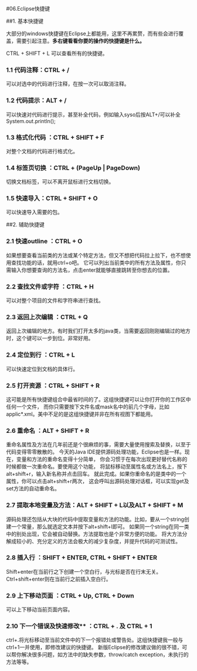 #06.Eclipse快捷键

##1. 基本快捷键

 大部分的windows快捷键在Eclipse上都能用，这里不再累赘，而有些会进行覆盖，需要引起注意。<strong>多右键看看你要的操作的快捷键是什么。</strong>
 
 CTRL + SHIFT + L 可以查看所有的快捷键。
 
### 1.1 代码注释：CTRL + /

可以对选中的代码进行注释，在按一次可以取消注释。
 
### 1.2 代码提示：ALT + /

可以快速对代码进行提示，甚至补全代码，例如输入syso后按ALT+/可以补全System.out.println();
 
### 1.3 格式化代码 ：CTRL + SHIFT + F 

对整个文档的代码进行格式化。
 
### 1.4 标签页切换 ：CTRL + (PageUp | PageDown)

切换文档标签，可以不离开鼠标进行文档切换。

### 1.5 快速导入：CTRL + SHIFT + O

可以快速导入需要的包。

##2. 辅助快捷键

### 2.1 快速outline  ：CTRL + O  

如果想要查看当前类的方法或某个特定方法，但又不想把代码拉上拉下，也不想使用查找功能的话，就用ctrl+o吧。
它可以列出当前类中的所有方法及属性，你只需输入你想要查询的方法名，点击enter就能够直接跳转至你想去的位置。
 
### 2.2 查找文件或字符 ：CTRL + H

可以对整个项目的文件和字符串进行查找。
 
### 2.3 返回上次编辑 ：CTRL + Q 

返回上次编辑的地方。有时我们打开太多的java类，当需要返回刚刚编辑过的地方时，这个键可以一步到位。非常好用。
 
### 2.4 定位到行 ：CTRL + L

可以快速定位到文档的具体行。
 
### 2.5 打开资源 ：CTRL + SHIFT + R  

这可能是所有快捷键组合中最省时间的了。这组快捷键可以让你打开你的工作区中任何一个文件，
而你只需要按下文件名或mask名中的前几个字母，比如applic*.xml。美中不足的是这组快捷键并非在所有视图下都能用。

### 2.6 重命名 ：ALT + SHIFT + R  

重命名属性及方法在几年前还是个很麻烦的事，需要大量使用搜索及替换，以至于代码变得零零散散的。
今天的Java IDE提供源码处理功能，Eclipse也是一样。现在，变量和方法的重命名变得十分简单，
你会习惯于在每次出现更好替代名称的时候都做一次重命名。要使用这个功能，
将鼠标移动至属性名或方法名上，按下alt+shift+r，输入新名称并点击回车。
就此完成。如果你重命名的是类中的一个属性，你可以点击alt+shift+r两次，
这会呼叫出源码处理对话框，可以实现get及set方法的自动重命名。
 
### 2.7 提取本地变量及方法：ALT + SHIFT + L以及ALT + SHIFT + M 

源码处理还包括从大块的代码中提取变量和方法的功能。比如，要从一个string创建一个常量，那么就选定文本并按下alt+shift+l即可。
如果同一个string在同一类中的别处出现，它会被自动替换。方法提取也是个非常方便的功能。
将大方法分解成较小的、充分定义的方法会极大的减少复杂度，并提升代码的可测试性。
 
### 2.8 插入行 ：SHIFT + ENTER, CTRL + SHIFT + ENTER 

Shift+enter在当前行之下创建一个空白行，与光标是否在行末无关。Ctrl+shift+enter则在当前行之前插入空白行。
 
### 2.9 上下移动页面 ：CTRL + Up, CTRL + Down  

可以上下移动当前页面内容。
 
### 2.10 下一个错误及快速修改** ：CTRL + . 及 CTRL + 1  

ctrl+.将光标移动至当前文件中的下一个报错处或警告处。这组快捷键我一般与ctrl+1一并使用，即修改建议的快捷键。
新版Eclipse的修改建议做的很不错，可以帮你解决很多问题，如方法中的缺失参数，throw/catch exception，未执行的方法等等。

